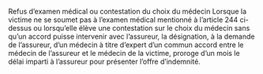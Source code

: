 Refus d’examen médical ou contestation du choix du médecin
Lorsque la victime ne se soumet pas à l’examen médical mentionné à l’article 244 ci-dessus ou lorsqu’elle élève une contestation sur le choix du médecin sans qu’un accord puisse intervenir avec l’assureur, la désignation, à la demande de l’assureur, d’un médecin à titre d’expert d’un commun accord entre le médecin de l’assureur et le médecin de la victime, proroge d’un mois le délai imparti à l’assureur pour présenter l’offre d’indemnité.